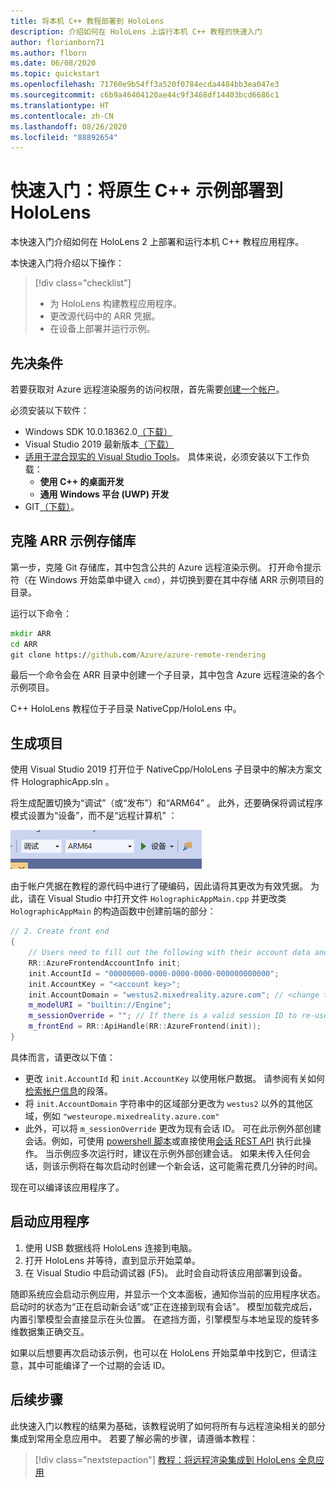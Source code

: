 ```yaml
---
title: 将本机 C++ 教程部署到 HoloLens
description: 介绍如何在 HoloLens 上运行本机 C++ 教程的快速入门
author: florianborn71
ms.author: flborn
ms.date: 06/08/2020
ms.topic: quickstart
ms.openlocfilehash: 71760e9b54ff3a520f0784ecda4484bb3ea047e3
ms.sourcegitcommit: c6b9a46404120ae44c9f3468df14403bcd6686c1
ms.translationtype: HT
ms.contentlocale: zh-CN
ms.lasthandoff: 08/26/2020
ms.locfileid: "88892654"
---
```

# <a name="quickstart-deploy-native-c-sample-to-hololens"></a>快速入门：将原生 C++ 示例部署到 HoloLens

本快速入门介绍如何在 HoloLens 2 上部署和运行本机 C++ 教程应用程序。

本快速入门将介绍以下操作：

> [!div class="checklist"]
>
>* 为 HoloLens 构建教程应用程序。
>* 更改源代码中的 ARR 凭据。
>* 在设备上部署并运行示例。

## <a name="prerequisites"></a>先决条件

若要获取对 Azure 远程渲染服务的访问权限，首先需要[创建一个帐户](../../../how-tos/create-an-account.md)。

必须安装以下软件：

* Windows SDK 10.0.18362.0[（下载）](https://developer.microsoft.com/windows/downloads/windows-10-sdk)
* Visual Studio 2019 最新版本[（下载）](https://visualstudio.microsoft.com/vs/older-downloads/)
* [适用于混合现实的 Visual Studio Tools](https://docs.microsoft.com/windows/mixed-reality/install-the-tools)。 具体来说，必须安装以下工作负载：
  * **使用 C++ 的桌面开发**
  * **通用 Windows 平台 (UWP) 开发**
* GIT[（下载）](https://git-scm.com/downloads)。

## <a name="clone-the-arr-samples-repository"></a>克隆 ARR 示例存储库

第一步，克隆 Git 存储库，其中包含公共的 Azure 远程渲染示例。 打开命令提示符（在 Windows 开始菜单中键入 `cmd`），并切换到要在其中存储 ARR 示例项目的目录。

运行以下命令：

```cmd
mkdir ARR
cd ARR
git clone https://github.com/Azure/azure-remote-rendering
```

最后一个命令会在 ARR 目录中创建一个子目录，其中包含 Azure 远程渲染的各个示例项目。

C++ HoloLens 教程位于子目录 NativeCpp/HoloLens 中。

## <a name="build-the-project"></a>生成项目

使用 Visual Studio 2019 打开位于 NativeCpp/HoloLens 子目录中的解决方案文件 HolographicApp.sln 。

将生成配置切换为“调试”（或“发布”）和“ARM64”  。 此外，还要确保将调试程序模式设置为“设备”，而不是“远程计算机” ：

![Visual Studio 配置](media/vs-config-native-cpp-tutorial.png)

由于帐户凭据在教程的源代码中进行了硬编码，因此请将其更改为有效凭据。 为此，请在 Visual Studio 中打开文件 `HolographicAppMain.cpp` 并更改类 `HolographicAppMain` 的构造函数中创建前端的部分：

```cpp
// 2. Create front end
{
    // Users need to fill out the following with their account data and model
    RR::AzureFrontendAccountInfo init;
    init.AccountId = "00000000-0000-0000-0000-000000000000";
    init.AccountKey = "<account key>";
    init.AccountDomain = "westus2.mixedreality.azure.com"; // <change to your region>
    m_modelURI = "builtin://Engine";
    m_sessionOverride = ""; // If there is a valid session ID to re-use, put it here. Otherwise a new one is created
    m_frontEnd = RR::ApiHandle(RR::AzureFrontend(init));
}
```

具体而言，请更改以下值：
* 更改 `init.AccountId` 和 `init.AccountKey` 以使用帐户数据。 请参阅有关如何[检索帐户信息](../../../how-tos/create-an-account.md#retrieve-the-account-information)的段落。
* 将 `init.AccountDomain` 字符串中的区域部分更改为 `westus2` 以外的其他区域，例如 `"westeurope.mixedreality.azure.com"`
* 此外，可以将 `m_sessionOverride` 更改为现有会话 ID。 可在此示例外部创建会话。例如，可使用 [powershell 脚本](../../../samples/powershell-example-scripts.md#script-renderingsessionps1)或直接使用[会话 REST API](../../../how-tos/session-rest-api.md#create-a-session) 执行此操作。
当示例应多次运行时，建议在示例外部创建会话。 如果未传入任何会话，则该示例将在每次启动时创建一个新会话，这可能需花费几分钟的时间。

现在可以编译该应用程序了。

## <a name="launch-the-application"></a>启动应用程序

1. 使用 USB 数据线将 HoloLens 连接到电脑。
1. 打开 HoloLens 并等待，直到显示开始菜单。
1. 在 Visual Studio 中启动调试器 (F5)。 此时会自动将该应用部署到设备。

随即系统应会启动示例应用，并显示一个文本面板，通知你当前的应用程序状态。 启动时的状态为“正在启动新会话”或“正在连接到现有会话”。 模型加载完成后，内置引擎模型会直接显示在头位置。 在遮挡方面，引擎模型与本地呈现的旋转多维数据集正确交互。

 如果以后想要再次启动该示例，也可以在 HoloLens 开始菜单中找到它，但请注意，其中可能编译了一个过期的会话 ID。

## <a name="next-steps"></a>后续步骤

此快速入门以教程的结果为基础，该教程说明了如何将所有与远程渲染相关的部分集成到常用全息应用中。 若要了解必需的步骤，请遵循本教程：

> [!div class="nextstepaction"]
> [教程：将远程渲染集成到 HoloLens 全息应用](../../../tutorials/native-cpp/hololens/integrate-remote-rendering-into-holographic-app.md)
